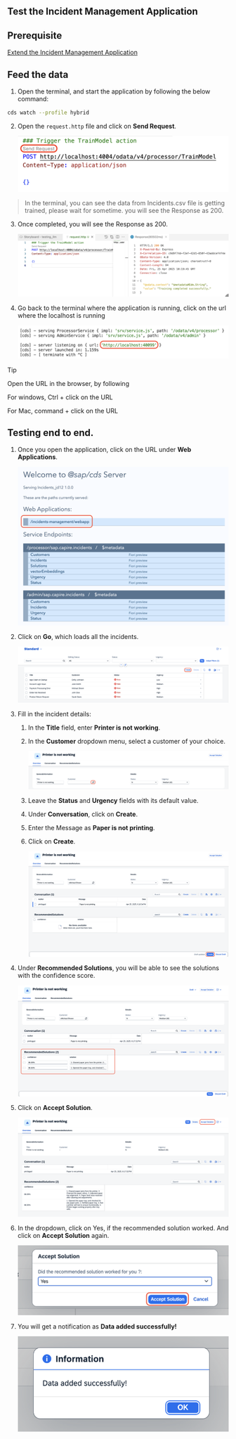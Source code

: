 ## Test the Incident Management Application

## Prerequisite

[Extend the Incident Management Application](./extend-service.md)

## Feed the data 

1. Open the terminal, and start the application by following the below command:

```sh
cds watch --profile hybrid
```

2. Open the `request.http` file and click on **Send Request**.

    ![request](../images/extend-service/send-req.png)

> In the terminal, you can see the data from Incidents.csv file is getting trained, please wait for sometime. you will see the Response as 200. 

3. Once completed, you will see the Response as 200.

    ![response](../images/extend-service/success-http.png)

4. Go back to the terminal where the application is running, click on the url where the localhost is running

    ![terminal](../images/extend-service/localhost.png)

> [!Tip]
> Open the URL in the browser, by following
>
> For windows, Ctrl + click on the URL
>
> For Mac, command + click on the URL

## Testing end to end.

1. Once you open the application, click on the URL under **Web Applications**.

    ![webapp](../images/teste2e/open-webapp.png)

2. Click on **Go**, which loads all the incidents.

    ![testing](../images/teste2e/create.png)

3. Fill in the incident details:

    1. In the **Title** field, enter **Printer is not working**.
    
    2. In the **Customer** dropdown menu, select a customer of your choice.

        ![testing](../images/teste2e/valuehelp.png)

    3. Leave the **Status** and **Urgency** fields with its default value.

    4. Under **Conversation**, click on **Create**.

    5. Enter the Message as **Paper is not printing**.

    6. Click on **Create**.

        ![testing](../images/teste2e/createinobject.png)

4. Under **Recommended Solutions**, you will be able to see the solutions with the confidence score.

    ![testing](../images/teste2e/recommend.png)

5. Click on **Accept Solution**.

    ![testing](../images/teste2e/accept1.png)

6. In the dropdown, click on Yes, if the recommended solution worked. And click on **Accept Solution** again.

    ![testing](../images/teste2e/accept2.png)

7. You will get a notification as **Data added successfully!**

    ![testing](../images/teste2e/data-saved.png)
